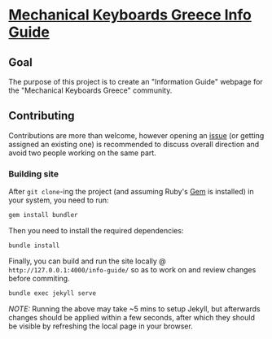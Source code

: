# [Mechanical Keyboards Greece Info Guide](https://mechanicalkeyboardsgreece.github.io/info-guide/)

## Goal

The purpose of this project is to create an "Information Guide" webpage for the "Mechanical Keyboards Greece" community.

## Contributing

Contributions are more than welcome, however opening an [issue](https://github.com/MechanicalKeyboardsGreece/info-guide/issues?q=is%3Aissue+is%3Aopen+sort%3Aupdated-desc) (or getting assigned an existing one) is recommended to discuss overall direction and avoid two people working on the same part.

### Building site

After `git clone`-ing the project (and assuming Ruby's [Gem](https://rubygems.org/pages/download) is installed) in your system, you need to run:

```bash
gem install bundler
```

Then you need to install the required dependencies:

```bash
bundle install
```

Finally, you can build and run the site locally @ `http://127.0.0.1:4000/info-guide/` so as to work on and review changes before commiting.

```bash
bundle exec jekyll serve
```

*NOTE:* Running the above may take ~5 mins to setup Jekyll, but afterwards changes should be applied within a few seconds, after which they should be visible by refreshing the local page in your browser.
